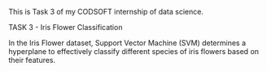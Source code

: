 This is Task 3 of my CODSOFT internship of data science.

TASK 3 - Iris Flower Classification

In the Iris Flower dataset, Support Vector Machine (SVM) determines a hyperplane to effectively classify different species of iris flowers based on their features.
